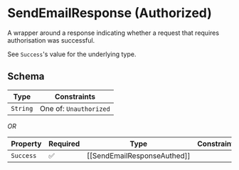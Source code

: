 # SendEmailResponse (Authorized)

A wrapper around a response indicating whether a request that requires authorisation was
successful.

See `Success`'s value for the underlying type.

## Schema

| Type | Constraints |
| --- | --- |
| `String` | One of: `Unauthorized` |

*OR*

| Property | Required | Type | Constraints |
| --- | --- | --- | --- |
| `Success` | ✅ | [[SendEmailResponseAuthed]] |     | 


